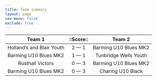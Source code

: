 ```yaml
---
title: Team summary
layout: page
nav-menu: false
exclude: true
---
```




|           Team 1            |  ::Score::  |        Team 2         |
|:---------------------------:|:-----------:|:---------------------:|
| Holland’s and Blair Youth | 2 &mdash; 1 | Barming U10 Blues MK2 |
|    Barming U10 Blues MK2    | 1 &mdash; 1 | Tunbridge Wells Youth |
|      Rusthall Victors       | 0 &mdash; 3 | Barming U10 Blues MK2 |
|    Barming U10 Blues MK2    | 0 &mdash; 3 |   Charing U10 Black   |

 <br /><br /><br />